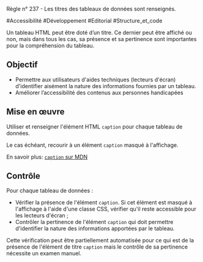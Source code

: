 
Règle n° 237  - Les titres des tableaux de données sont renseignés.

#Accessibilité #Développement #Editorial #Structure_et_code

Un tableau HTML peut être doté d’un titre. Ce dernier peut être affiché ou non, mais dans tous les cas, sa présence et sa pertinence sont importantes pour la compréhension du tableau.

Objectif
--------

*   Permettre aux utilisateurs d'aides techniques (lecteurs d'écran) d'identifier aisément la nature des informations fournies par un tableau.
*   Améliorer l’accessibilité des contenus aux personnes handicapées

Mise en œuvre
-------------

Utiliser et renseigner l'élément HTML `caption` pour chaque tableau de données.

Le cas échéant, recourir à un élément `caption` masqué à l'affichage.

En savoir plus: [`caption` sur MDN](https://developer.mozilla.org/fr/docs/Web/HTML/Element/caption)

Contrôle
--------

Pour chaque tableau de données :

*   Vérifier la présence de l'élément `caption`. Si cet élément est masqué à l'affichage à l'aide d'une classe CSS, vérifier qu'il reste accessible pour les lecteurs d'écran ;
*   Contrôler la pertinence de l'élément `caption` qui doit permettre d'identifier la nature des informations apportées par le tableau.

Cette vérification peut être partiellement automatisée pour ce qui est de la présence de l'élément de titre `caption` mais le contrôle de sa pertinence nécessite un examen manuel.
